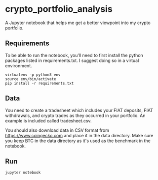 # crypto_portfolio_analysis
A Jupyter notebook that helps me get a better viewpoint into my crypto portfolio.

## Requirements
To be able to run the notebook, you'll need to first install the python packages listed in requirements.txt. I suggest doing so in a virtual environment.

```
virtualenv -p python3 env
source env/bin/activate
pip install -r requirements.txt
```

## Data
You need to create a tradesheet which includes your FIAT deposits, FIAT withdrawals, and crypto trades as they occurred in your portfolio. An example is included called tradesheet.csv.

You should also download data in CSV format from https://www.coingecko.com and place it in the data directory. Make sure you keep BTC in the data directory as it's used as the benchmark in the notebook.

## Run
```
jupyter notebook
```
